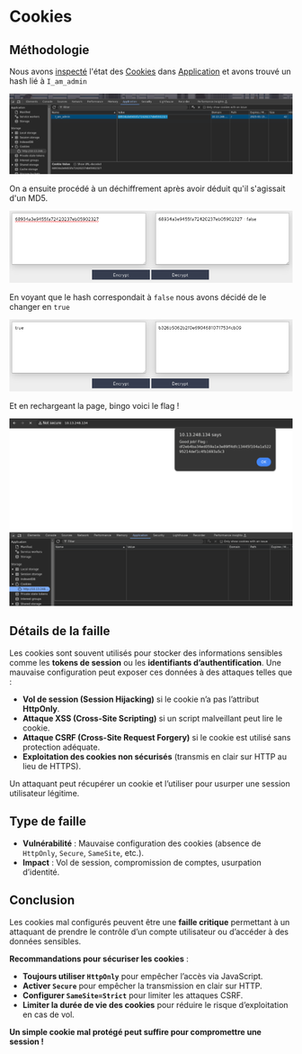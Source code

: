 # Cookies

## Méthodologie

Nous avons <ins>inspecté</ins> l'état des <ins>Cookies</ins> dans <ins>Application</ins> et avons trouvé un hash lié à `I_am_admin`

![cookies-inspect](Assets/cookies-inspect.png)

On a ensuite procédé à un déchiffrement après avoir déduit qu'il s'agissait d'un MD5.

![cookies-decrypt](Assets/cookies-false.png)

En voyant que le hash correspondait à `false` nous avons décidé de le changer en `true`

![cookies-true](Assets/cookies-true.png)

Et en rechargeant la page, bingo voici le flag !

![cookies-flag](Assets/cookies-flag.png)

## Détails de la faille
Les cookies sont souvent utilisés pour stocker des informations sensibles comme les **tokens de session** ou les **identifiants d’authentification**. Une mauvaise configuration peut exposer ces données à des attaques telles que :
- **Vol de session (Session Hijacking)** si le cookie n’a pas l’attribut **HttpOnly**.
- **Attaque XSS (Cross-Site Scripting)** si un script malveillant peut lire le cookie.
- **Attaque CSRF (Cross-Site Request Forgery)** si le cookie est utilisé sans protection adéquate.
- **Exploitation des cookies non sécurisés** (transmis en clair sur HTTP au lieu de HTTPS).

Un attaquant peut récupérer un cookie et l’utiliser pour usurper une session utilisateur légitime.


## Type de faille
- **Vulnérabilité** : Mauvaise configuration des cookies (absence de `HttpOnly`, `Secure`, `SameSite`, etc.).
- **Impact** : Vol de session, compromission de comptes, usurpation d’identité.


## Conclusion
Les cookies mal configurés peuvent être une **faille critique** permettant à un attaquant de prendre le contrôle d’un compte utilisateur ou d’accéder à des données sensibles. 

**Recommandations pour sécuriser les cookies** :
- **Toujours utiliser `HttpOnly`** pour empêcher l’accès via JavaScript.
- **Activer `Secure`** pour empêcher la transmission en clair sur HTTP.
- **Configurer `SameSite=Strict`** pour limiter les attaques CSRF.
- **Limiter la durée de vie des cookies** pour réduire le risque d’exploitation en cas de vol.

**Un simple cookie mal protégé peut suffire pour compromettre une session !**
